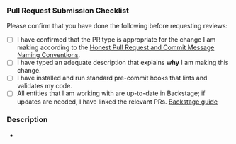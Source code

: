 <!--
# Pull Request Instructions

* All PRs should reference an issue in our issue tracker. If one doesn't exist, please create one!
* PR titles should follow https://www.conventionalcommits.org.

-->

### Pull Request Submission Checklist

Please confirm that you have done the following before requesting reviews:

- [ ] I have confirmed that the PR type is appropriate for the change I am making according to the [Honest Pull Request and Commit Message Naming Conventions](https://www.notion.so/honestbank/Pull-Request-and-Commit-Message-Naming-Conventions-bd97f2cbb34c4c73b1ff3a3e384b850c).
- [ ] I have typed an adequate description that explains **why** I am making this change.
- [ ] I have installed and run standard pre-commit hooks that lints and validates my code.
- [ ] All entities that I am working with are up-to-date in Backstage; if updates are needed, I have linked the relevant PRs. [Backstage guide](https://www.notion.so/honestbank/How-to-Write-a-Backstage-Service-Catalog-Entry-a-catalog-info-yaml-file-21845ff72e404b14aed2ac989fb202cf?pvs=4)

### Description

* <!-- WRITE A SHORT DESCRIPTION OF CHANGES -->
